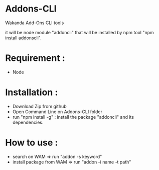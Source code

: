# Addons-CLI
Wakanda Add-Ons CLI tools

it will be node module "addoncli" that will be installed by npm tool "npm install addonscli".


# Requirement :

  * Node

# Installation :  
  
  * Download Zip from github
  * Open Command Line on Addons-CLI folder
  * run "npm install -g" : install the package "addoncli" and its dependencies.
  
# How to use : 


  * search on WAM =>  run "addon -s keyword"
  * install package from WAM =>  run "addon -i name -t path"